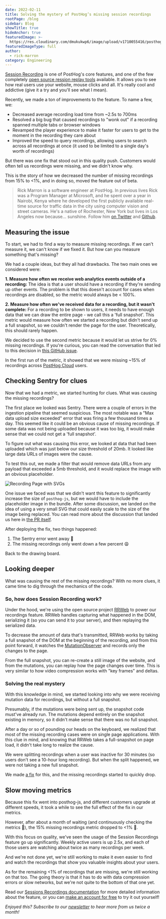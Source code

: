 ```yaml
---
date: 2022-02-11
title: Solving the mystery of PostHog’s missing session recordings
rootPage: /blog
sidebar: Blog
showTitle: true
hideAnchor: true
featuredImage: >-
  https://res.cloudinary.com/dmukukwp6/image/upload/v1710055416/posthog.com/contents/images/blog/posthog-engineering-blog.png
featuredImageType: full
author:
  - rick-marron
category: Engineering
---
```


[Session Recording](/product/session-recording) is one of PostHog's core features, and one of the few completely [open source ression replay tools](/blog/best-open-source-session-replay-tools) available. It allows you to see how real users use your website, mouse clicks and all. It's really cool and addictive (give it a try and you'll see what I mean).

Recently, we made a ton of improvements to the feature. To name a few, we:

* Decreased average recording load time from ~2.5s to 700ms
* Resolved a big bug that caused recordings to "wonk out" if a recording spanned multiple tabs or browser windows
* Revamped the player experience to make it faster for users to get to the moment in the recording they care about
* Improved the speed to query recordings, allowing users to search across all recordings at once (it used to be limited to a single day's worth of recordings)

But there was one fix that stood out in this quality push. Customers would often tell us recordings were missing, and we didn't know why.  

This is the story of how we decreased the number of missing recordings from 15% to <1%, and in doing so, moved the feature out of beta.

>Rick Marron is a software engineer at PostHog. In previous lives Rick was a Program Manager at Microsoft, and he spent over a year in Nairobi, Kenya where he developed the first publicly available real-time source for traffic data in the city using computer vision and street cameras. He's a native of Rochester, New York but lives in Los Angeles now because... sunshine. Follow him [on Twitter](https://twitter.com/rick_marron) and [Github](https://github.com/rcmarron). 

## Measuring the issue

To start, we had to find a way to measure missing recordings. If we can't measure it, we can't know if we fixed it. But how can you measure something that's missing?

We had a couple ideas, but they all had drawbacks. The two main ones we considered were:

**1. Measure how often we receive web analytics events outside of a recording:** The idea is that a user should have a recording if they're sending up other events. The problem is that this doesn't account for cases when recordings are disabled, so the metric would always be < 100%.

**2. Measure how often we've received data for a recording, but it wasn't complete:** For a recording to be shown to users, it needs to have enough data that we can draw the entire page - we call this a 'full snapshot'. This metric would measure how often we started a recording but didn't send up a full snapshot, so we couldn't render the page for the user. Theoretically, this should rarely happen.

We decided to use the second metric because it would let us strive for 0% missing recordings. If you're curious, you can read the conversation that led to this decision in [this GitHub issue](https://github.com/PostHog/posthog/issues/5478).

In the first run of the metric, it showed that we were missing ~15% of recordings across [PostHog Cloud](/pricing) users.

## Checking Sentry for clues

Now that we had a metric, we started hunting for clues. What was causing the missing recordings?

The first place we looked was Sentry. There were a couple of errors in the ingestion pipeline that seemed suspicious. The most notable was a "Max data upload size exceeded" error that was firing a few thousand times a day. This seemed like it could be an obvious cause of missing recordings. If some data was not being uploaded because it was too big, it would make sense that we could not get a 'full snapshot'.

To figure out what was causing this error, we looked at data that had been uploaded which was just below our size threshold of 20mb. It looked like large data URLs of images were the cause.

To test this out, we made a filter that would remove data URLs from any payload that exceeded a 5mb threshold, and it would replace the image with an obvious placeholder.

![Recording Page with SVGs](https://user-images.githubusercontent.com/4813045/137223852-eeb4273e-d81c-49ca-a115-02b9cd0979e1.png)

One issue we faced was that we didn't want this feature to significantly increase the size of `posthog-js`, but we would have to include the placeholder image in the bundle. After some discussion, we landed on the idea of using a very small SVG that could easily scale to the size of the image being replaced. You can read more about the discussion that landed us here in [the PR itself](https://github.com/PostHog/posthog-js/pull/317).

After deploying the fix, two things happened:

1. The Sentry error went away 🥳
2. The missing recordings only went down a few percent 😩

Back to the drawing board.

## Looking deeper

What was causing the rest of the missing recordings? With no more clues, it came time to dig through the mechanics of the code.

### So, how does Session Recording work?

Under the hood, we're using the open source project [RRWeb](https://github.com/rrweb-io/rrweb) to power our recordings feature. RRWeb handles capturing what happened in the DOM, serializing it (so you can send it to your server), and then replaying the serialized data.

To decrease the amount of data that's transmitted, RRWeb works by taking a full snapshot of the DOM at the beginning of the recording, and from this point forward, it watches the [MutationObserver](https://developer.mozilla.org/en-US/docs/Web/API/MutationObserver) and records only the changes to the page.

From the full snapshot, you can re-create a still image of the website, and from the mutations, you can replay how the page changes over time. This is very similar to how video compression works with "key frames" and deltas.

### Solving the real mystery

With this knowledge in mind, we started looking into why we were receiving mutation data for recordings, but without a full snapshot.

Presumably, if the mutations were being sent up, the snapshot code must've already run. The mutations depend entirely on the snapshot existing in memory, so it didn't make sense that there was no full snapshot.

After a day or so of pounding our heads on the keyboard, we realized that most of the missing recording cases were on single page applications. With this clue in mind, and knowing that RRWeb takes a full-snapshot on page load, it didn't take long to realize the cause. 

We were splitting recordings when a user was inactive for 30 minutes (so users don't see a 10-hour long recording). But when the split happened, we were not taking a new full snapshot.

We made [a fix](https://github.com/PostHog/posthog-js/pull/318) for this, and the missing recordings started to quickly drop.

## Slow moving metrics

Because this fix went into posthog-js, and different customers upgrade at different speeds, it took a while to see the full effect of the fix in our metrics. 

However, after about a month of waiting (and continuously checking the metrics 😬), the 15% missing recordings metric dropped to <1% 🎉.

With this focus on quality, we've seen the usage of the Session Recordings feature go up significantly. Weekly active users is up 2.5x, and each of those users are watching about twice as many recordings per week.

And we're not done yet, we're still working to make it even easier to find and watch the recordings that show you valuable insights about your users.

As for the remaining <1% of recordings that are missing, we're still working on that too. The going theory is that it has to do with data compression errors or slow networks, but we're not quite to the bottom of that one yet.

Read our [Sessions Recordings documentation](/docs/user-guides/recordings) for more detailed information about the feature, or you can [make an account for free](https://posthog.com/pricing) to try it out yourself!

_Enjoyed this? Subscribe to our [newsletter](https://newsletter.posthog.com/subscribe) to hear more from us twice a month!_


